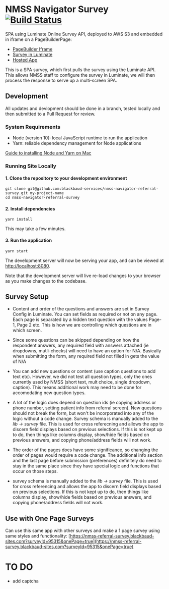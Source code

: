 # NMSS Navigator Survey [![Build Status](https://travis-ci.com/blackbaud-services/nmss-navigator-referral-survey.svg?token=ndsoyNuX4LzdzVnawZqB&branch=master)](https://travis-ci.com/blackbaud-services/nmss-navigator-referral-survey)

SPA using Luminate Online Survey API, deployed to AWS S3 and embedded in iframe on a PageBuilderPage:
- [PageBuilder Iframe](https://secure.nationalmssociety.org/site/SPageServer?pagename=navigator_referral_survey)
- [Survey in Luminate](https://secure3.convio.net/nmss/admin/SurveyAdmin?survey_id=94917&mfc_pref=T&action=edit_survey&survey=survey_page_edit)
- [Hosted App](https://nmss-referral-survey.blackbaud-sites.com)

This is a SPA survey, which first pulls the survey using the Luminate API. This allows NMSS staff to configure the survey in Luminate, we will then process the response to serve up a multi-screen SPA.

## Development
All updates and devlopment should be done in a branch, tested locally and then submitted to a Pull Request for review.

### System Requirements

- Node (version 10): local JavaScript runtime to run the application
- Yarn: reliable dependency management for Node applications

[Guide to installing Node and Yarn on Mac](https://medium.com/@itsromiljain/the-best-way-to-install-node-js-npm-and-yarn-on-mac-osx-4d8a8544987a)

### Running Site Locally

#### 1. Clone the repository to your development environment

```
git clone git@github.com:blackbaud-services/nmss-navigator-referral-survey.git my-project-name
cd nmss-navigator-referral-survey
```

#### 2. Install dependencies

```
yarn install
```

This may take a few minutes.


#### 3. Run the application

```
yarn start
```

The development server will now be serving your app, and can be viewed at [http://localhost:8080](http://localhost:8080).

Note that the development server will live re-load changes to your browser as you make changes to the codebase.


## Survey Setup

- Content and order of the questions and answers are set in Survey Config in Luminate. You can set fields as required or not on any page. Each page is separated by a hidden text question with the values Page-1, Page 2 etc. This is how we are controlling which questions are in which screen.

- Since some questions can be skipped depending on how the respondent answers, any required field with answers attached (ie dropdowns, mutli-checks) will need to have an option for N/A. Basically when submitting the form, any required field not filled in gets the value of N/A

- You can add new questions or content (use caption questions to add text etc). However, we did not test all question types, only the ones currently used by NMSS (short text, mult choice, single dropdown, caption). This means additional work may need to be done for accomodating new question types.

- A lot of the logic does depend on question ids (ie copying address or phone number, setting patient info from referral screen). New questions should not break the form, but won't be incorporated into any of the logic without a code change. Survey schema is manually added to the *lib -> survey* file. This is used for cross referecning and allows the app to discern field displays based on previous selections. If this is not kept up to do, then things like columns display, show/hide fields based on previous answers, and copying phone/address fields will not work.

- The order of the pages does have some significance, so changing the order of pages would require a code change. The additional info section and the last page before submission (preferences) definitely do need to stay in the same place since they have special logic and functions that occur on those steps.

- survey schema is manually added to the *lib -> survey* file. This is used for cross referencing and allows the app to discern field displays based on previous selections. If this is not kept up to do, then things like columns display, show/hide fields based on previous answers, and copying phone/address fields will not work.

## Use with One Page Surveys
Can use this same app with other surveys and make a 1 page survey using same styles and functionality:
[https://nmss-referral-survey.blackbaud-sites.com?surveyId=95315&onePage=true](https://nmss-referral-survey.blackbaud-sites.com?surveyId=95315&onePage=true)

# TO DO
- add captcha


